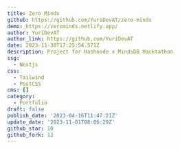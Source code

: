 ```yaml
---
title: Zero Minds
github: https://github.com/YuriDevAT/zero-minds
demo: https://zerominds.netlify.app/
author: YuriDevAT
author_link: https://github.com/YuriDevAT
date: 2023-11-30T17:25:54.571Z
description: Project for Hashnode x MindsDB Hacktathon
ssg:
  - Nextjs
css:
  - Tailwind
  - PostCSS
cms: []
category:
  - Portfolio
draft: false
publish_date: '2023-04-16T11:47:21Z'
update_date: '2023-11-01T08:06:29Z'
github_star: 10
github_fork: 12
---
```

